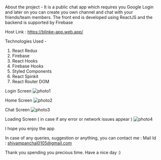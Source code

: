 About the project -
It is a public chat app which requires you Google Login and later on you can create you own channel and chat with your friends/team members. 
The front end is developed using ReactJS and the backend is supported by Firebase

Host Link : https://blinke-app.web.app/

Technologies Used - 
1. React Redux
2. Firebase
3. React Hooks
4. Firebase Hooks
5. Styled Components
6. React Spinkit
7. React Router DOM

Login Screen
![photo1](https://user-images.githubusercontent.com/70219870/126079209-4e54ead8-380f-41a5-bd64-c291b41d4c0a.png)

Home Screen
![photo2](https://user-images.githubusercontent.com/70219870/126079214-025de533-f053-4f87-b399-4ca5a4c5b2b8.png)

Chat Screen
![photo3](https://user-images.githubusercontent.com/70219870/126079215-14471998-8174-4d05-96fb-7358f014d81a.png)

Loading Screen ( in case if any error or network issues appear )
![photo4](https://user-images.githubusercontent.com/70219870/126079231-e085eeb2-11c8-4fe2-b350-d370bbed9e2f.png)

I hope you enjoy the app

In case of any queries, suggestion or anything, you can contact me : Mail Id : shivampanchal0105@gmail.com

Thank you spending you precious time. Have a nice day :)
